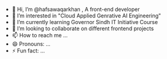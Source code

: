 - 👋 Hi, I’m @hafsawaqarkhan , A front-end developer
- 👀 I’m interested in "Cloud Applied Genrative AI Engineering"
- 🌱 I’m currently learning Governor Sindh IT Initiative Course
- 💞️ I’m looking to collaborate on different frontend projects
- 📫 How to reach me ...
- 😄 Pronouns: ...
- ⚡ Fun fact: ...

<!---
hafsawaqarkhan/hafsawaqarkhan is a ✨ special ✨ repository because its `README.md` (this file) appears on your GitHub profile.
You can click the Preview link to take a look at your changes.
--->
